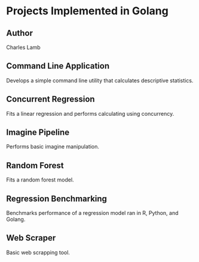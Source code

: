 # Projects Implemented in Golang

## Author

Charles Lamb

## Command Line Application

Develops a simple command line utility that calculates descriptive statistics.

## Concurrent Regression

Fits a linear regression and performs calculating using concurrency.

## Imagine Pipeline

Performs basic imagine manipulation.

## Random Forest

Fits a random forest model.

## Regression Benchmarking

Benchmarks performance of a regression model ran in R, Python, and Golang.

## Web Scraper

Basic web scrapping tool.

